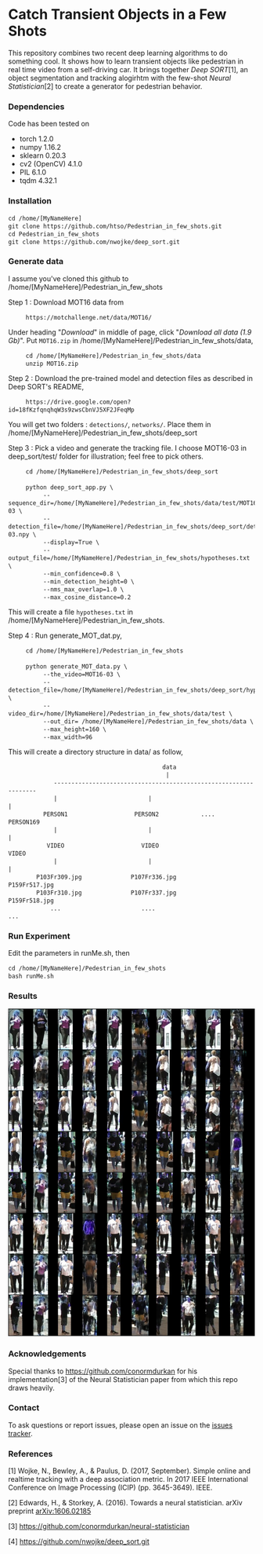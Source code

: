 # Catch Transient Objects in a Few Shots

This repository combines two recent deep learning algorithms to do something cool. It shows how to learn transient objects like pedestrian in real time video from a self-driving car. It brings together _Deep SORT_[1], an object segmentation and tracking alogirhtm with the few-shot _Neural Statistician_[2] to create a generator for pedestrian behavior. 


### Dependencies
Code has been tested on

* torch 1.2.0
* numpy 1.16.2
* sklearn 0.20.3
* cv2 (OpenCV) 4.1.0
* PIL 6.1.0
* tqdm 4.32.1


### Installation
```
cd /home/[MyNameHere]
git clone https://github.com/htso/Pedestrian_in_few_shots.git
cd Pedestrian_in_few_shots
git clone https://github.com/nwojke/deep_sort.git
```

### Generate data
I assume you've cloned this github to /home/[MyNameHere]/Pedestrian_in_few_shots

Step 1 : Download MOT16 data from 

         https://motchallenge.net/data/MOT16/

Under heading "_Download_" in middle of page, click "_Download all data (1.9 Gb)_". Put `MOT16.zip` in /home/[MyNameHere]/Pedestrian_in_few_shots/data,

         cd /home/[MyNameHere]/Pedestrian_in_few_shots/data
         unzip MOT16.zip

Step 2 : Download the pre-trained model and detection files as described in Deep SORT's README,

         https://drive.google.com/open?id=18fKzfqnqhqW3s9zwsCbnVJ5XF2JFeqMp

You will get two folders : `detections/`, `networks/`. Place them in /home/[MyNameHere]/Pedestrian_in_few_shots/deep_sort

Step 3 : Pick a video and generate the tracking file. I choose MOT16-03 in deep_sort/test/ folder for illustration; feel free to pick others.

         cd /home/[MyNameHere]/Pedestrian_in_few_shots/deep_sort

         python deep_sort_app.py \
              --sequence_dir=/home/[MyNameHere]/Pedestrian_in_few_shots/data/test/MOT16-03 \
              --detection_file=/home/[MyNameHere]/Pedestrian_in_few_shots/deep_sort/detections/MOT16_POI_test/MOT16-03.npy \
              --display=True \
              --output_file=/home/[MyNameHere]/Pedestrian_in_few_shots/hypotheses.txt \
              --min_confidence=0.8 \
              --min_detection_height=0 \
              --nms_max_overlap=1.0 \
              --max_cosine_distance=0.2         

This will create a file `hypotheses.txt` in /home/[MyNameHere]/Pedestrian_in_few_shots.

Step 4 : Run generate_MOT_dat.py,

         cd /home/[MyNameHere]/Pedestrian_in_few_shots

         python generate_MOT_data.py \
              --the_video=MOT16-03 \
              --detection_file=/home/[MyNameHere]/Pedestrian_in_few_shots/deep_sort/hypotheses.txt \
              --video_dir=/home/[MyNameHere]/Pedestrian_in_few_shots/data/test \
              --out_dir= /home/[MyNameHere]/Pedestrian_in_few_shots/data \
              --max_height=160 \
              --max_width=96 

This will create a directory structure in data/ as follow,

```
                                            data
                                             |
             -----------------------------------------------------------------
             |                          |                                    |
          PERSON1                   PERSON2            ....              PERSON169
             |                          |                                    |
           VIDEO                      VIDEO                                VIDEO
             |                          |                                    | 
        P103Fr309.jpg              P107Fr336.jpg                       P159Fr517.jpg
        P103Fr310.jpg              P107Fr337.jpg                       P159Fr518.jpg
            ...                       ....                                  ...
```

### Run Experiment

Edit the parameters in runMe.sh, then

```
cd /home/[MyNameHere]/Pedestrian_in_few_shots
bash runMe.sh
```

### Results

![TrainFig](plots/trainbatch-20-09-2019-20:09:05-grid-6000.png)

### Acknowledgements
Special thanks to https://github.com/conormdurkan for his implementation[3] of the Neural Statistician paper from which this repo draws heavily.

### Contact
To ask questions or report issues, please open an issue on the [issues tracker](https://github.com/htso/Pedestrian_in_few_shots/issues).

### References

[1] Wojke, N., Bewley, A., & Paulus, D. (2017, September). Simple online and realtime tracking with a deep association metric. In 2017 IEEE International Conference on Image Processing (ICIP) (pp. 3645-3649). IEEE.

[2] Edwards, H., & Storkey, A. (2016). Towards a neural statistician. arXiv preprint [arXiv:1606.02185](https://arxiv.org/pdf/1606.02185.pdf)

[3] https://github.com/conormdurkan/neural-statistician

[4] https://github.com/nwojke/deep_sort.git

  